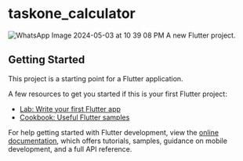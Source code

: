 # taskone_calculator
![WhatsApp Image 2024-05-03 at 10 39 08 PM](https://github.com/Funnzone360/taskone_calculator/assets/74485576/4ad2b3c1-0bd5-42fd-8013-7b9bada64b45)
A new Flutter project.

## Getting Started

This project is a starting point for a Flutter application.

A few resources to get you started if this is your first Flutter project:

- [Lab: Write your first Flutter app](https://docs.flutter.dev/get-started/codelab)
- [Cookbook: Useful Flutter samples](https://docs.flutter.dev/cookbook)

For help getting started with Flutter development, view the
[online documentation](https://docs.flutter.dev/), which offers tutorials,
samples, guidance on mobile development, and a full API reference.
